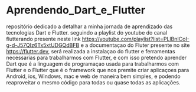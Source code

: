 # Aprendendo_Dart_e_Flutter
 repositório dedicado a detalhar a minha jornada de aprendizado das tecnologias Dart e Flutter.
seguindo a playlist do youtube do canal flutterando presente neste link https://youtube.com/playlist?list=PLlBnICoI-g-d-J57QIz6Tx5xtUDGQdBFB
e a documentaçao do Fluter presente no site https://flutter.dev, será realizada a instalaçao do flutter e ferramentas necessarias para trabalharmos com Flutter, e com isso pretendo aprender Dart que é a linguagem de programaçao usada para trabalharmos com Flutter e o Flutter que é o framework que nos premite criar aplicaçoes para Android, ios, Windows, mac e web de maneira bem simples, e podendo reaproveitar o mesmo código para todas ou quase todas as aplicações.
